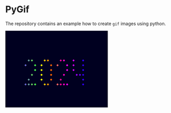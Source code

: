 # PyGif

The repository contains an example how to create `gif` images using python.

![example image](2024.gif)
